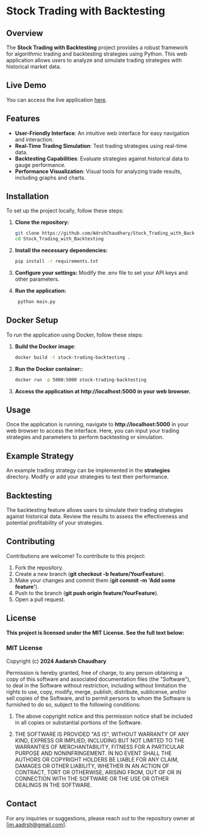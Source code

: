 # Stock Trading with Backtesting

## Overview
The **Stock Trading with Backtesting** project provides a robust framework for algorithmic trading and backtesting strategies using Python. This web application allows users to analyze and simulate trading strategies with historical market data.

## Live Demo
You can access the live application [here](https://stock-trading-with-backtesting.onrender.com/).

## Features
- **User-Friendly Interface**: An intuitive web interface for easy navigation and interaction.
- **Real-Time Trading Simulation**: Test trading strategies using real-time data.
- **Backtesting Capabilities**: Evaluate strategies against historical data to gauge performance.
- **Performance Visualization**: Visual tools for analyzing trade results, including graphs and charts.

## Installation
To set up the project locally, follow these steps:

1. **Clone the repository:**
   ```bash
   git clone https://github.com/AdrshChaudhary/Stock_Trading_with_Backtesting.git
   cd Stock_Trading_with_Backtesting

2. **Install the necessary dependencies:**
   ```bash
   pip install -r requirements.txt
   
3. **Configure your settings:**
   Modify the .env file to set your API keys and other parameters.
   
5. **Run the application:**
   ```bash
    python main.py

## Docker Setup
To run the application using Docker, follow these steps:

1. **Build the Docker image**:
   ```bash
   docker build -t stock-trading-backtesting .

2. **Run the Docker container:**:
   ```bash
   docker run -p 5000:5000 stock-trading-backtesting

3. **Access the application at http://localhost:5000 in your web browser.**

## Usage
Once the application is running, navigate to **http://localhost:5000** in your web browser to access the interface. Here, you can input your trading strategies and parameters to perform backtesting or simulation.

## Example Strategy
An example trading strategy can be implemented in the **strategies** directory. Modify or add your strategies to test their performance.

## Backtesting
The backtesting feature allows users to simulate their trading strategies against historical data. Review the results to assess the effectiveness and potential profitability of your strategies.

## Contributing
Contributions are welcome! To contribute to this project:
1. Fork the repository.
2. Create a new branch (**git checkout -b feature/YourFeature**).
3. Make your changes and commit them (**git commit -m 'Add some feature'**).
4. Push to the branch (**git push origin feature/YourFeature**).
5. Open a pull request.

## License
**This project is licensed under the MIT License. See the full text below:**
### MIT License

Copyright (c) **2024 Aadarsh Chaudhary**

Permission is hereby granted, free of charge, to any person obtaining a copy of this software and associated documentation files (the "Software"), to deal in the Software without restriction, including without limitation the rights to use, copy, modify, merge, publish, distribute, sublicense, and/or sell copies of the Software, and to permit persons to whom the Software is furnished to do so, subject to the following conditions:

1. The above copyright notice and this permission notice shall be included in all copies or substantial portions of the Software.

2. THE SOFTWARE IS PROVIDED "AS IS", WITHOUT WARRANTY OF ANY KIND, EXPRESS OR IMPLIED, INCLUDING BUT NOT LIMITED TO THE WARRANTIES OF MERCHANTABILITY, FITNESS FOR A PARTICULAR PURPOSE AND         NONINFRINGEMENT. IN NO EVENT SHALL THE AUTHORS OR COPYRIGHT HOLDERS BE LIABLE FOR ANY CLAIM, DAMAGES OR OTHER LIABILITY, WHETHER IN AN ACTION OF CONTRACT, TORT OR OTHERWISE, ARISING FROM,     OUT OF OR IN CONNECTION WITH THE SOFTWARE OR THE USE OR OTHER DEALINGS IN THE SOFTWARE.

## Contact
For any inquiries or suggestions, please reach out to the repository owner at [im.aadrsh@gmail.com].



